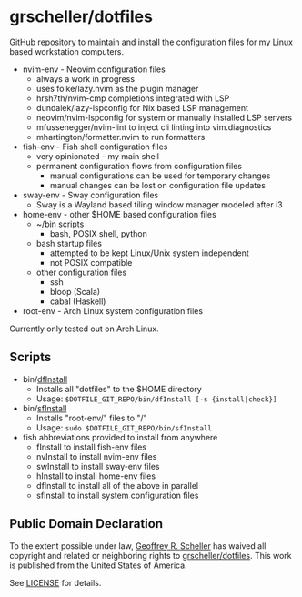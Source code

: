 # grscheller/dotfiles

GitHub repository to maintain and install the configuration files for my
Linux based workstation computers.

* nvim-env - Neovim configuration files
  * always a work in progress
  * uses folke/lazy.nvim as the plugin manager
  * hrsh7th/nvim-cmp completions integrated with LSP
  * dundalek/lazy-lspconfig for Nix based LSP management
  * neovim/nvim-lspconfig for system or manually installed LSP servers
  * mfussenegger/nvim-lint to inject cli linting into vim.diagnostics
  * mhartington/formatter.nvim to run formatters
* fish-env - Fish shell configuration files
  * very opinionated - my main shell
  * permanent configuration flows from configuration files
    * manual configurations can be used for temporary changes
    * manual changes can be lost on configuration file updates
* sway-env - Sway configuration files
  * Sway is a Wayland based tiling window manager modeled after i3
* home-env - other $HOME based configuration files
  * ~/bin scripts
    * bash, POSIX shell, python
  * bash startup files
    * attempted to be kept Linux/Unix system independent
    * not POSIX compatible
  * other configuration files
    * ssh
    * bloop (Scala)
    * cabal (Haskell)
* root-env - Arch Linux system configuration files

Currently only tested out on Arch Linux.

## Scripts

* bin/[dfInstall](dfInstall)
  * Installs all "dotfiles" to the $HOME directory
  * Usage: `$DOTFILE_GIT_REPO/bin/dfInstall [-s {install|check}]`
* bin/[sfInstall](sfInstall)
  * Installs "root-env/" files to "/"
  * Usage: `sudo $DOTFILE_GIT_REPO/bin/sfInstall`
* fish abbreviations provided to install from anywhere
  * fInstall to install fish-env files
  * nvInstall to install nvim-env files
  * swInstall to install sway-env files
  * hInstall  to install home-env files
  * dfInstall to install all of the above in parallel
  * sfInstall to install system configuration files

## Public Domain Declaration

  To the extent possible under law,
  [Geoffrey R. Scheller](https://github.com/grscheller)
  has waived all copyright and related or neighboring rights
  to [grscheller/dotfiles](https://github.com/grscheller/dotfiles).
  This work is published from the United States of America.

See [LICENSE](LICENSE) for details.
